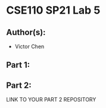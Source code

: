 # CSE110 SP21 Lab 5

## Author(s):
- Victor Chen

## Part 1:


## Part 2:

LINK TO YOUR PART 2 REPOSITORY
